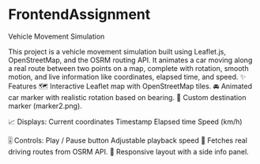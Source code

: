 # FrontendAssignment
Vehicle Movement Simulation

This project is a vehicle movement simulation built using Leaflet.js, OpenStreetMap, and the OSRM routing API.
It animates a car moving along a real route between two points on a map, complete with rotation, smooth motion, and live information like coordinates, elapsed time, and speed.
✨ Features
🗺️ Interactive Leaflet map with OpenStreetMap tiles.
🚘 Animated car marker with realistic rotation based on bearing.
📍 Custom destination marker (marker2.png).

📈 Displays:
Current coordinates
Timestamp
Elapsed time
Speed (km/h)

🎚️ Controls:
Play / Pause button
Adjustable playback speed
📡 Fetches real driving routes from OSRM API.
📱 Responsive layout with a side info panel.
